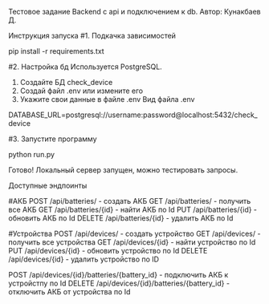 Тестовое задание Backend с api и подключением к db.
Автор: Кунакбаев Д.

Инструкция запуска
#1. Подкачка зависимостей

pip install -r requirements.txt

#2. Настройка бд
Используется PostgreSQL. 
 1) Создайте БД check_device
 2) Создай файл .env или измените его
 3) Укажите свои данные в файле .env
Вид файла .env

DATABASE_URL=postgresql://username:password@localhost:5432/check_device

#3. Запустите программу

python run.py

Готово! Локальный сервер запущен, можно тестировать запросы.

Доступные эндпоинты

#АКБ
POST /api/batteries/ - создать АКБ
GET /api/batteries/ - получить все АКБ
GET /api/batteries/{id} - найти АКБ по Id
PUT /api/batteries/{id} -  обновить АКБ по Id
DELETE /api/batteries/{id} - удалить АКБ по Id

#Устройства
POST /api/devices/ - создать устройство
GET /api/devices/ - получить все устройства
GET /api/devices/{id} - найти устройство по Id
PUT /api/devices/{id} - обновить  устройство по Id
DELETE /api/devices/{id} - удалить устройство по ID

POST /api/devices/{id}/batteries/{battery_id} - подключить АКБ к устройстпу по Id
DELETE /api/devices/{id}/batteries/{battery_id} - отключить АКБ от устройства по Id

